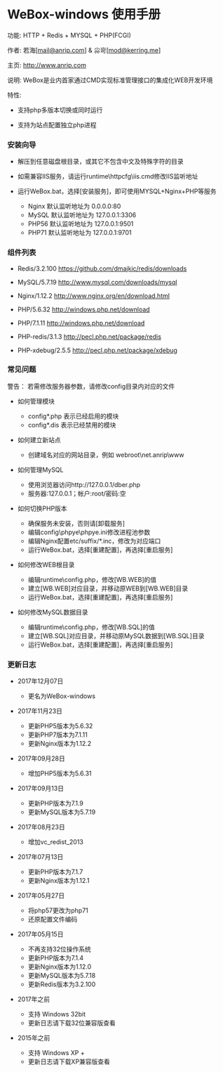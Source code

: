 # WeBox-windows 使用手册

功能: HTTP + Redis + MYSQL + PHP(FCGI)

作者: 若海[mail@anrip.com] & 尛岢[mod@kerring.me]

主页: http://www.anrip.com

说明: WeBox是业内首家通过CMD实现标准管理接口的集成化WEB开发环境

特性:

 - 支持php多版本切换或同时运行

 - 支持为站点配置独立php进程

### 安装向导

- 解压到任意磁盘根目录，或其它不包含中文及特殊字符的目录

- 如需兼容IIS服务，请运行runtime\httpcfg\iis.cmd修改IIS监听地址

- 运行WeBox.bat，选择[安装服务]，即可使用MYSQL+Nginx+PHP等服务

  - Nginx 默认监听地址为 0.0.0.0:80
  - MySQL 默认监听地址为 127.0.0.1:3306
  - PHP56 默认监听地址为 127.0.0.1:9501
  - PHP71 默认监听地址为 127.0.0.1:9701

### 组件列表

- Redis/3.2.100               https://github.com/dmajkic/redis/downloads

- MySQL/5.7.19                http://www.mysql.com/downloads/mysql

- Nginx/1.12.2                http://www.nginx.org/en/download.html

- PHP/5.6.32                  http://windows.php.net/download
- PHP/7.1.11                  http://windows.php.net/download

- PHP-redis/3.1.3             http://pecl.php.net/package/redis
- PHP-xdebug/2.5.5            http://pecl.php.net/package/xdebug

### 常见问题

警告：
  若需修改服务器参数，请修改config目录内对应的文件

- 如何管理模块
  - config\*.php 表示已经启用的模块
  - config\*.dis 表示已经禁用的模块

- 如何建立新站点
  - 创建域名对应的网站目录，例如 webroot\net.anrip\www

- 如何管理MySQL
  - 使用浏览器访问http://127.0.0.1/dber.php
  - 服务器:127.0.0.1；帐户:root/密码:空

- 如何切换PHP版本
  - 确保服务未安装，否则请[卸载服务]
  - 编辑config\phpye\phpye.ini修改进程池参数
  - 编辑Nginx配置etc/suffix/*.inc，修改为对应端口
  - 运行WeBox.bat，选择[重建配置]，再选择[重启服务]

- 如何修改WEB根目录
  - 编辑runtime\config.php，修改[WB.WEB]的值
  - 建立[WB.WEB]对应目录，并移动原WEB到[WB.WEB]目录
  - 运行WeBox.bat，选择[重建配置]，再选择[重启服务]

- 如何修改MySQL数据目录
  - 编辑runtime\config.php，修改[WB.SQL]的值
  - 建立[WB.SQL]对应目录，并移动原MySQL数据到[WB.SQL]目录
  - 运行WeBox.bat，选择[重建配置]，再选择[重启服务]

### 更新日志

- 2017年12月07日
  - 更名为WeBox-windows

- 2017年11月23日
  - 更新PHP5版本为5.6.32
  - 更新PHP7版本为7.1.11
  - 更新Nginx版本为1.12.2

- 2017年09月28日
  - 增加PHP5版本为5.6.31

- 2017年09月13日
  - 更新PHP版本为7.1.9
  - 更新MySQL版本为5.7.19

- 2017年08月23日
  - 增加vc_redist_2013

- 2017年07月13日
  - 更新PHP版本为7.1.7
  - 更新Nginx版本为1.12.1

- 2017年05月27日
  - 将php57更改为php71
  - 还原配置文件编码

- 2017年05月15日
  - 不再支持32位操作系统
  - 更新PHP版本为7.1.4
  - 更新Nginx版本为1.12.0
  - 更新MySQL版本为5.7.18
  - 更新Redis版本为3.2.100

- 2017年之前
  - 支持 Windows 32bit
  - 更新日志请下载32位兼容版查看

- 2015年之前
  - 支持 Windows XP +
  - 更新日志请下载XP兼容版查看

